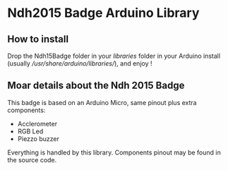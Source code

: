 Ndh2015 Badge Arduino Library
=============================

How to install
--------------

Drop the Ndh15Badge folder in your *libraries* folder in your Arduino install (usually */usr/share/arduino/libraries/*), and enjoy !


Moar details about the Ndh 2015 Badge
-------------------------------------

This badge is based on an Arduino Micro, same pinout plus extra components:

* Acclerometer
* RGB Led
* Piezzo buzzer

Everything is handled by this library. Components pinout may be found in the source code.
